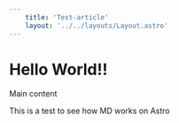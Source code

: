 ```yaml
---
    title: 'Test-article'
    layout: '../../layouts/Layout.astro' 
---
```


# Hello World!!

Main content

This is a test to see how MD works on Astro